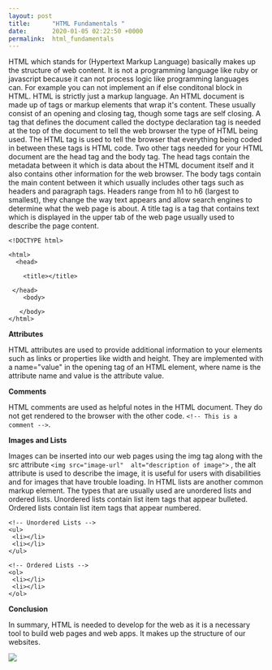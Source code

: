 ```yaml
---
layout: post
title:      "HTML Fundamentals "
date:       2020-01-05 02:22:50 +0000
permalink:  html_fundamentals
---
```


HTML which stands for (Hypertext Markup Language) basically makes up the structure of web content. It is not a programming language like ruby or javascript because it can not process logic like programming languages can. For example you can not implement an if else conditonal block in HTML. HTML is strictly just a markup language. An HTML document is made up of tags or markup elements that wrap it's content. These usually consist of an opening and closing tag, though some tags are self closing. A tag that defines the document called the doctype declaration tag is needed at the top of the document to tell the web browser the type of HTML being used. The HTML tag is used to tell the browser that everything being coded in between these tags is HTML code. Two other tags needed for your HTML document are the head tag and the body tag. The head tags contain the metadata between it which is data about the HTML document itself and it also contains other information for the web browser. The body tags contain the main content between it which usually includes other tags such as headers and paragraph tags. Headers range from h1 to h6 (largest to smallest), they change the way text appears and allow search engines to determine what the web page is about. A title tag is a tag that contains text which is displayed in the upper tab of the web page usually used to describe the page content. 

```
<!DOCTYPE html>

<html>
  <head>
	
	<title></title>
		
 </head>
	<body>
		
   </body>
</html>
```
**Attributes**

HTML attributes are used to provide additional information to your elements such as links or properties like width and height. They are implemented with a name="value" in the opening tag of an HTML element, where name is the attribute name and value is the attribute value. 

**Comments**

HTML comments are used as helpful notes in the HTML document. They do not get rendered to the browser with the other code.  `<!-- This is a comment -->`.

**Images and Lists**

Images can be inserted into our web pages using the img tag along with the src attribute `<img src="image-url"  alt="description of image">` , the alt attribute is used to describe the image, it is useful for users with disabilities and for images that have trouble loading. In HTML lists are another common markup element. The types that are usually used are unordered lists and ordered lists. Unordered lists contain list item tags that appear bulleted. Ordered lists contain list item tags that appear numbered.  
```
<!-- Unordered Lists -->
<ul>
 <li></li>
 <li></li>
</ul>
```
```
<!-- Ordered Lists -->
<ol>
 <li></li>
 <li></li>
</ol>
```

**Conclusion**

In summary, HTML is needed to develop for the web as it is a necessary tool to build web pages and web apps. It makes up the structure  of our websites.

![](https://intellipaat.com/mediaFiles/2015/02/html-fundamentals.jpg)
